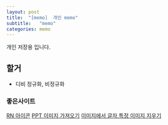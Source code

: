 ```yaml
---
layout: post
title:  "[memo]  개인 memo"
subtitle:   "memo"
categories: memo
---
```

개인 저장용 입니다.

## 할거

- 디비 정규화, 비정규화

### 좋은사이트

[RN 아이콘](https://oblador.github.io/react-native-vector-icons/)
[PPT 이미지 가져오기](https://www.miricanvas.com/design)
[이미지에서 글자,특정 이미지 지우기](https://theinpaint.com)

